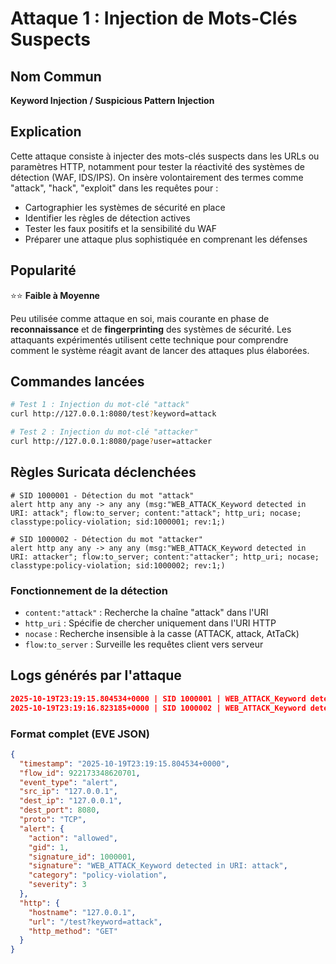 # Attaque 1 : Injection de Mots-Clés Suspects

## Nom Commun
**Keyword Injection / Suspicious Pattern Injection**

## Explication
Cette attaque consiste à injecter des mots-clés suspects dans les URLs ou paramètres HTTP, notamment pour tester la réactivité des systèmes de détection (WAF, IDS/IPS). On insère volontairement des termes comme "attack", "hack", "exploit" dans les requêtes pour :
- Cartographier les systèmes de sécurité en place
- Identifier les règles de détection actives
- Tester les faux positifs et la sensibilité du WAF
- Préparer une attaque plus sophistiquée en comprenant les défenses


## Popularité
⭐⭐ **Faible à Moyenne**

Peu utilisée comme attaque en soi, mais courante en phase de **reconnaissance** et de **fingerprinting** des systèmes de sécurité. Les attaquants expérimentés utilisent cette technique pour comprendre comment le système réagit avant de lancer des attaques plus élaborées.

## Commandes lancées

```bash
# Test 1 : Injection du mot-clé "attack"
curl http://127.0.0.1:8080/test?keyword=attack

# Test 2 : Injection du mot-clé "attacker"
curl http://127.0.0.1:8080/page?user=attacker
```

## Règles Suricata déclenchées

```
# SID 1000001 - Détection du mot "attack"
alert http any any -> any any (msg:"WEB_ATTACK_Keyword detected in URI: attack"; flow:to_server; content:"attack"; http_uri; nocase; classtype:policy-violation; sid:1000001; rev:1;)

# SID 1000002 - Détection du mot "attacker"
alert http any any -> any any (msg:"WEB_ATTACK_Keyword detected in URI: attacker"; flow:to_server; content:"attacker"; http_uri; nocase; classtype:policy-violation; sid:1000002; rev:1;)
```

### Fonctionnement de la détection
- `content:"attack"` : Recherche la chaîne "attack" dans l'URI
- `http_uri` : Spécifie de chercher uniquement dans l'URI HTTP
- `nocase` : Recherche insensible à la casse (ATTACK, attack, AtTaCk)
- `flow:to_server` : Surveille les requêtes client vers serveur

## Logs générés par l'attaque

```json
2025-10-19T23:19:15.804534+0000 | SID 1000001 | WEB_ATTACK_Keyword detected in URI: attack | URL: /test?keyword=attack
2025-10-19T23:19:16.823185+0000 | SID 1000002 | WEB_ATTACK_Keyword detected in URI: attacker | URL: /page?user=attacker
```

### Format complet (EVE JSON)

```json
{
  "timestamp": "2025-10-19T23:19:15.804534+0000",
  "flow_id": 922173348620701,
  "event_type": "alert",
  "src_ip": "127.0.0.1",
  "dest_ip": "127.0.0.1",
  "dest_port": 8080,
  "proto": "TCP",
  "alert": {
    "action": "allowed",
    "gid": 1,
    "signature_id": 1000001,
    "signature": "WEB_ATTACK_Keyword detected in URI: attack",
    "category": "policy-violation",
    "severity": 3
  },
  "http": {
    "hostname": "127.0.0.1",
    "url": "/test?keyword=attack",
    "http_method": "GET"
  }
}
```
